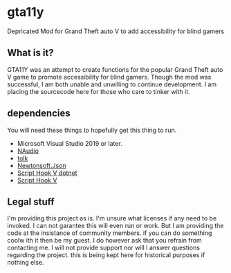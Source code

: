 # gta11y
Depricated Mod for Grand Theft auto V to add accessibility for blind gamers

## What is it?

GTA11Y was an attempt to create functions for the popular Grand Theft auto V game to promote accessibility for blind gamers. Though the mod was successful, I am both unable and unwilling to continue development. I am placing the sourcecode here for those who care to tinker with it.

## dependencies

You will need these things to hopefully get this thing to run.

- Microsoft Visual Studio 2019 or later.
- [NAudio](https://github.com/naudio/NAudio)
- [tolk](https://github.com/dkager/tolk)
- [Newtonsoft.Json](https://github.com/JamesNK/Newtonsoft.Json)
- [Script Hook V dotnet](https://github.com/crosire/scripthookvdotnet)
- [Script Hook V](https://www.dev-c.com/gtav/scripthookv/)

## Legal stuff
I'm providing this project as is. I'm unsure what licenses if any need to be invoked. I can not garantee this will even run or work. But I am providing the code at the insistance of community members. if you can do something coolw ith it then be my guest. I do however ask that you refrain from contacting me. I will not provide support nor will I answer questions regarding the project. this is being kept here for historical purposes if nothing else.